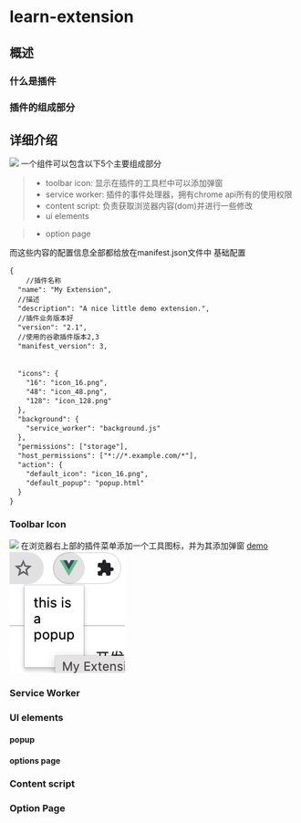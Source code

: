 # learn-extension
## 概述
###  什么是插件
### 插件的组成部分
## 详细介绍
![](https://wd.imgix.net/image/BrQidfK9jaQyIHwdw91aVpkPiib2/466ftDp0EXB4E1XeaGh0.png?auto=format&w=776)
一个组件可以包含以下5个主要组成部分

> * toolbar icon: 显示在插件的工具栏中可以添加弹窗
> * service worker: 插件的事件处理器，拥有chrome api所有的使用权限
> * content script: 负责获取浏览器内容(dom)并进行一些修改
> * ui elements

> * option page

而这些内容的配置信息全部都给放在manifest.json文件中
基础配置

```
{
    //插件名称
  "name": "My Extension",
  //描述
  "description": "A nice little demo extension.",
  //插件业务版本好
  "version": "2.1",
  //使用的谷歌插件版本2,3
  "manifest_version": 3,


  "icons": {
    "16": "icon_16.png",
    "48": "icon_48.png",
    "128": "icon_128.png"
  },
  "background": {
    "service_worker": "background.js"
  },
  "permissions": ["storage"],
  "host_permissions": ["*://*.example.com/*"],
  "action": {
    "default_icon": "icon_16.png",
    "default_popup": "popup.html"
  }
}
```
### Toolbar Icon
![](https://wd.imgix.net/image/BhuKGJaIeLNPW9ehns59NfwqKxF2/ku5Z8MMssgw6MKctpJVI.png?auto=format)
在浏览器右上部的插件菜单添加一个工具图标，并为其添加弹窗
[demo](./add-toolbar/)
![](./1-add-toolbar/screenshot/screenshot01.png)
### Service Worker

### UI elements
#### popup
#### options page

### Content script
### Option Page
### 